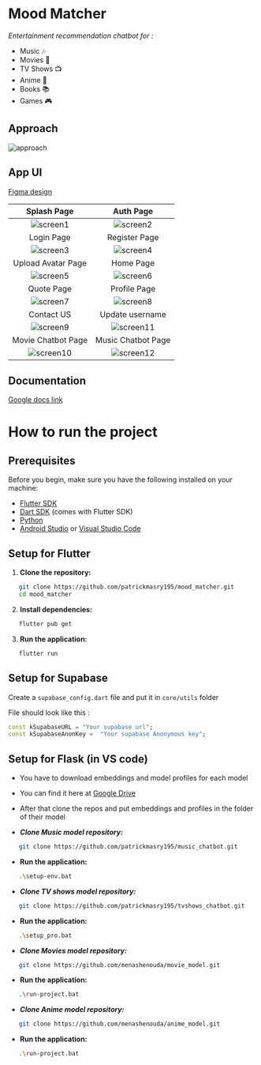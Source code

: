 # Mood Matcher
*Entertainment recommendation chatbot for :* 

 - Music 🎶
 - Movies 🎥
 - TV Shows 📺
 - Anime 🎌
 - Books 📚
 - Games 🎮

## Approach

![approach](https://github.com/user-attachments/assets/6bdf549f-9055-4772-ab45-9377b277f9a6)


## App UI 
[Figma design](https://www.figma.com/design/jaFsMAT8PH92iNnGBiome1/MoodMatcher?node-id=136-9&t=cvStVs0720i4ZS5X-1)

Splash Page             |  Auth Page
:-------------------------:|:-------------------------:
![screen1](https://github.com/user-attachments/assets/3ce0f885-f0aa-4b11-a38b-ee582b216a94) |  ![screen2](https://github.com/user-attachments/assets/28628af0-6222-4fdb-8c53-2b9656eff1ae)
Login Page             |  Register Page
![screen3](https://github.com/user-attachments/assets/174a2b54-ed55-49cc-bea1-58bcbfc43839) |  ![screen4](https://github.com/user-attachments/assets/b287de31-d868-40ac-8abd-be106b32e117)
Upload Avatar Page            |  Home Page
![screen5](https://github.com/user-attachments/assets/91d24103-32f9-4ee0-a020-6b3f60781c41) |  ![screen6](https://github.com/user-attachments/assets/d41ef4c6-80e0-412c-95d3-6de5290a0f50)
Quote Page             |  Profile Page
![screen7](https://github.com/user-attachments/assets/c45e5d0e-e3a3-4e2d-b2c1-53eed1078a9a) |  ![screen8](https://github.com/user-attachments/assets/b53c4fb8-6b13-4d63-917d-0ea1bbe3f2b0)
Contact US             | Update username 
![screen9](https://github.com/user-attachments/assets/750b4153-4aea-42b1-be82-a804d7af9501) | ![screen11](https://github.com/user-attachments/assets/b6175e9d-28b7-47db-ace5-77b4fc8ba460)
Movie Chatbot Page             | Music Chatbot Page
![screen10](https://github.com/user-attachments/assets/c0ecff5c-aaa9-400c-aa2b-d85db57d7c88) | ![screen12](https://github.com/user-attachments/assets/dbc9cb0f-5039-4d79-befa-1bea756a3402)




## Documentation
[Google docs link](https://encrypted-tbn0.gstatic.com/images?q=tbn:ANd9GcQpLicTYiduOjE5g8bV_LtO1XVUihwEG-yjzA&s)
# How to run the project

## Prerequisites

Before you begin, make sure you have the following installed on your machine:

- [Flutter SDK](https://flutter.dev/docs/get-started/install)
- [Dart SDK](https://dart.dev/get-dart) (comes with Flutter SDK)
- [Python](https://www.python.org/downloads/)
- [Android Studio](https://developer.android.com/studio) or [Visual Studio Code](https://code.visualstudio.com/) 
## Setup for Flutter

1. **Clone the repository:**
```bash
   git clone https://github.com/patrickmasry195/mood_matcher.git
   cd mood_matcher 
   ```
2. **Install dependencies:**  
```bash
   flutter pub get
   ```
3. **Run the application:**  
```bash
   flutter run
   ```

## Setup for Supabase
Create a `supabase_config.dart` file and put it in `core/utils` folder

File should look like this :
```dart
const kSupabaseURL = "Your supabase url";  
const kSupabaseAnonKey =  "Your supabase Anonymous key";
   ```

## Setup for Flask (in VS code)

 - You have to download embeddings and model profiles for each model
 - You can find it here at [Google Drive](https://drive.google.com/drive/folders/1yyzgySFoMsvg5kzaOt4Z4dVAQBraz_nI)
 - After that clone the repos and put embeddings and profiles in the
   folder of their model

 - ***Clone Music model repository:***
```bash
   git clone https://github.com/patrickmasry195/music_chatbot.git 
   ```
 - **Run the application:**  
```bash
   .\setup-env.bat
   ```

 - ***Clone TV shows model repository:***
```bash
   git clone https://github.com/patrickmasry195/tvshows_chatbot.git 
   ```
 - **Run the application:**  
```bash
   .\setup_pro.bat
   ```

 - ***Clone Movies model repository:***
```bash
   git clone https://github.com/menashenouda/movie_model.git
   ```
 - **Run the application:**  
```bash
   .\run-project.bat
   ```

 - ***Clone Anime model repository:***
```bash
   git clone https://github.com/menashenouda/anime_model.git
   ```
 - **Run the application:**  
```bash
   .\run-project.bat
   ```
